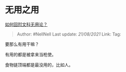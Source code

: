 # 无用之用
[如何回怼文科无用论？](https://www.zhihu.com/question/372621537/answer/1416068539)

> Author: #NellNell 
> Last update: *21/08/2021* 
> Link:
> Tag:   

要那么有用干嘛？

有用的都是被拿来当枪使。

食物链顶端都是最没用的，比如人。